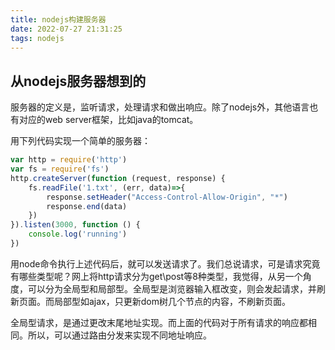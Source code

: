 ```yaml
---
title: nodejs构建服务器
date: 2022-07-27 21:31:25
tags: nodejs
---
```


## 从nodejs服务器想到的

服务器的定义是，监听请求，处理请求和做出响应。除了nodejs外，其他语言也有对应的web server框架，比如java的tomcat。

用下列代码实现一个简单的服务器：
<!--more-->

```javascript
var http = require('http')
var fs = require('fs')
http.createServer(function (request, response) {
    fs.readFile('1.txt', (err, data)=>{
        response.setHeader("Access-Control-Allow-Origin", "*")
        response.end(data)
    })
}).listen(3000, function () {
    console.log('running')
})
```

用node命令执行上述代码后，就可以发送请求了。我们总说请求，可是请求究竟有哪些类型呢？网上将http请求分为get\post等8种类型，我觉得，从另一个角度，可以分为全局型和局部型。全局型是浏览器输入框改变，则会发起请求，并刷新页面。而局部型如ajax，只更新dom树几个节点的内容，不刷新页面。

全局型请求，是通过更改末尾地址实现。而上面的代码对于所有请求的响应都相同。所以，可以通过路由分发来实现不同地址响应。